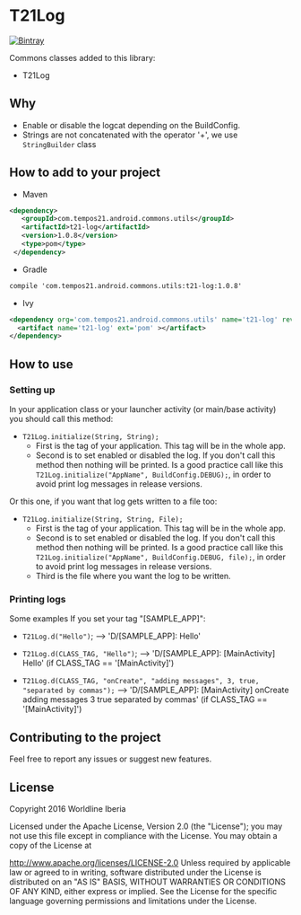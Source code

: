 # T21Log

[![Bintray](https://img.shields.io/bintray/v/worldline-spain/maven/t21-log.svg?maxAge=2592000)](https://bintray.com/worldline-spain/maven/t21-log)


Commons classes added to this library:
* T21Log

## Why
- Enable or disable the logcat depending on the BuildConfig.
- Strings are not concatenated with the operator '+', we use `StringBuilder` class

## How to add to your project
- Maven
```xml
<dependency>
   <groupId>com.tempos21.android.commons.utils</groupId>
   <artifactId>t21-log</artifactId>
   <version>1.0.8</version>
   <type>pom</type>
 </dependency>
```
- Gradle
```xml
compile 'com.tempos21.android.commons.utils:t21-log:1.0.8'
```
- Ivy
```xml
<dependency org='com.tempos21.android.commons.utils' name='t21-log' rev='1.0.8'>
  <artifact name='t21-log' ext='pom' ></artifact>
</dependency>
```

## How to use

### Setting up

In your application class or your launcher activity (or main/base activity) you should call this method:

* `T21Log.initialize(String, String);`
	* First is the tag of your application. This tag will be in the whole app.
	* Second is to set enabled or disabled the log. If you don't call this method then nothing will be printed. Is a good practice call like this `T21Log.initialize("AppName", BuildConfig.DEBUG);`, in order to avoid print log messages in release versions.

Or this one, if you want that log gets written to a file too:

* `T21Log.initialize(String, String, File);`
	* First is the tag of your application. This tag will be in the whole app.
	* Second is to set enabled or disabled the log. If you don't call this method then nothing will be printed. Is a good practice call like this `T21Log.initialize("AppName", BuildConfig.DEBUG, file);`, in order to avoid print log messages in release versions.
	* Third is the file where you want the log to be written.
    
### Printing logs

Some examples If you set your tag "[SAMPLE_APP]":

* `T21Log.d("Hello")`; --> 'D/[SAMPLE_APP]: Hello'

* `T21Log.d(CLASS_TAG, "Hello")`; --> 'D/[SAMPLE_APP]: [MainActivity] Hello' (if CLASS_TAG == '[MainActivity]')

* `T21Log.d(CLASS_TAG, "onCreate", "adding messages", 3, true, "separated by commas");` --> 'D/[SAMPLE_APP]: [MainActivity] onCreate adding messages 3 true separated by commas' (if CLASS_TAG == '[MainActivity]')

## Contributing to the project

Feel free to report any issues or suggest new features.

## License

Copyright 2016 Worldline Iberia

Licensed under the Apache License, Version 2.0 (the "License"); you may not use this file except in compliance with the License. You may obtain a copy of the License at

http://www.apache.org/licenses/LICENSE-2.0
Unless required by applicable law or agreed to in writing, software distributed under the License is distributed on an "AS IS" BASIS, WITHOUT WARRANTIES OR CONDITIONS OF ANY KIND, either express or implied. See the License for the specific language governing permissions and limitations under the License.